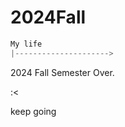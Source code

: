 # 2024Fall

```java
My life
|--------------------->                                                                 |
```

2024 Fall Semester Over.

:<



keep going
